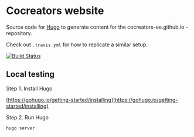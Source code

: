 # Cocreators website

Source code for [Hugo](https://gohugo.io/) to generate content for the
cocreators-ee.github.io -repository.

Check out `.travis.yml` for how to replicate a similar setup.

[![Build Status](https://travis-ci.org/cocreators-ee/cocreators-website.svg?branch=master)](https://travis-ci.org/cocreators-ee/cocreators-website)

## Local testing

Step 1. Install Hugo

[https://gohugo.io/getting-started/installing](https://gohugo.io/getting-started/installing)

Step 2. Run Hugo

```bash
hugo server
```
